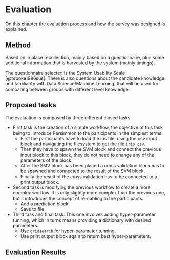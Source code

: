 Evaluation
==========

On this chapter the evaluation process and how the survey was designed is
explained.

Method
------
Based on in place recollection, mainly based on a questionnaire, plus some
additional information that is harvested by the system (mainly timings).

The questionnaire selected is the System Usability Scale [@brooke1996sus].
There is also questions about the candidate knowledge and familiarity with
Data Science/Machine Learning, that will be used for comparing between groups
with different level knowledge.
<!-- Put them more explicit. -->


Proposed tasks
--------------
The evaluation is composed by three different closed tasks.

* First task is the creation of a simple workflow, the objective of
    this task being to introduce Persimmon to the participants in the simplest
    terms.
    - First the participants have to load the iris file, using the csv input
        block and navigating the filesystem to get the file `iris.csv`.
    - Then they have to spawn the SVM block and connect the previous input
        block to this block, they do not need to change any of the parameters
        of the block.
    - After the SMV block has been placed a cross validation block has to be
        spawned and connected to the result of the SVM block.
    - Finally the result of the cross validation has to be connected to a
        print output block.
* Second task is modifying the previous workflow to create a more complex
    worflow. It is only slightly more complex than the previous one, but it
    introduces the concept of re-cabling to the participants.
    - Add a prediction block.
    - Save to file.
* Third task and final task. This one involves adding hyper-parameter tunning,
    which in turns means providing a dictionary with desired parameters.
    - Use `gridsearch` for hyper-parameter tunning.
    - Use print output block again to return best hyper-parameters.


Evaluation Results
------------------
<!-- Actual evaluation -->
